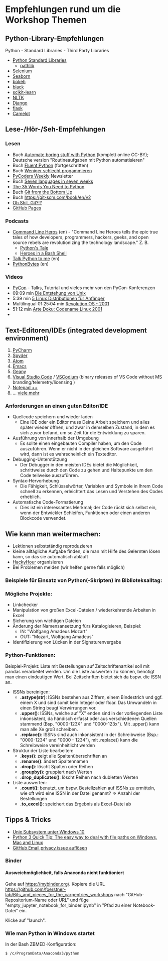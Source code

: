 # Empfehlungen rund um die Workshop Themen

## Python-Library-Empfehlungen
Python - Standard Libraries - Third Party Libraries
- [Python Standard Libraries](https://docs.python.org/3/library/)
  * [pathlib](https://docs.python.org/3/library/pathlib.html)
- [Selenium](https://pypi.org/project/selenium/)
- [Seaborn](https://seaborn.pydata.org/)
- [bokeh](https://docs.bokeh.org/en/latest/index.html)
- [black](https://pypi.org/project/black/)
- [scikit-learn](https://scikit-learn.org/stable/)
- [NLTK](https://www.nltk.org/)
- [Django](https://www.djangoproject.com/)
- [flask](https://www.fullstackpython.com/flask.html)
- [Camelot](https://camelot-py.readthedocs.io/en/master/)

## Lese-/Hör-/Seh-Empfehlungen

### Lesen
- Buch [Automate boring stuff with Python](https://automatetheboringstuff.com/) (komplett online CC-BY); Deutsche version "Routineaufgaben mit Python automatisieren"
- Buch [Fluent Python](https://www.oreilly.com/library/view/fluent-python/9781491946237/) (fortgeschritten)
 - Buch [Weniger schlecht progammieren](https://www.oreilly.de/buecher/120174/9783897215672-weniger-schlecht-programmieren.html)
- [PyCoders Weekly](https://pycoders.com) Newsletter
- Buch [Seven languages in seven weeks](https://pragprog.com/book/btlang/seven-languages-in-seven-weeks)
- [The 35 Words You Need to Python](https://yawpitchroll.com/posts/the-35-words-you-need-to-python/)
- Buch [Git from the Bottom Up](https://jwiegley.github.io/git-from-the-bottom-up/)
- Buch https://git-scm.com/book/en/v2
- [Oh Shit, Git?!?](https://ohshitgit.com/de)
- [GitHub Pages](https://pages.github.com/)

### Podcasts
- [Command Line Heros](https://www.redhat.com/en/command-line-heroes) (en) - "Command Line Heroes tells the epic true tales of how developers, programmers, hackers, geeks, and open source rebels are revolutionizing the technology landscape." Z. B.
  * [Python's Tale](https://www.redhat.com/en/command-line-heroes/season-3/pythons-tale)
  * [Heroes in a Bash Shell](https://www.redhat.com/en/command-line-heroes/season-3/heroes-in-a-bash-shell)
- [Talk Python to me](https://talkpython.fm/) (en)
- [PythonBytes](https://pythonbytes.fm/) (en)

### Videos
- [PyCon](https://www.youtube.com/results?search_query=pycon&search_type=) - Talks, Tutorial und vieles mehr von den PyCon-Konferenzen
- 09:09 min [Die Entstehung von Unix](https://www.youtube.com/watch?v=OdJFi8fTsxg)
- 5:39 min [5 Linux Distributionen für Anfänger](https://www.youtube.com/watch?v=5UD3jZefBsk)
- Multilingual 01:25:04 min [Revolution OS - 2001](https://www.youtube.com/watch?v=Eluzi70O-P4)
- 51:12 min [Arte Doku: Codename Linux 2001](https://www.youtube.com/watch?v=SzKEi5AHZf4)
-
## Text-Editoren/IDEs (integrated development environment)

1) [PyCharm](https://www.jetbrains.com/pycharm/)
2) [Spyder](https://www.spyder-ide.org/)
3) [Atom](https://atom.io/)
4) [Emacs](https://www.gnu.org/software/emacs/)
5) [Geany](https://www.geany.org/)
6) [Visual Studio Code](https://code.visualstudio.com/) / [VSCodium](https://github.com/VSCodium/vscodium) (binary releases of VS Code without MS branding/telemetry/licensing )
7) [Notepad ++](https://notepad-plus-plus.org/)
8) ... [viele mehr](https://en.wikipedia.org/wiki/List_of_text_editors)
### Anforderungen an einen guten Editor/IDE
- Quellcode speichern und wieder laden 
    - Eine IDE oder ein Editor muss Deine Arbeit speichern und alles später wieder öffnen, und zwar in demselben Zustand, in dem es sich zuvor befand, um so Zeit für die Entwicklung zu sparen.
- Ausführung von innerhalb der Umgebung
    - Es sollte einen eingebauten Compiler haben, um den Code auszuführen. Wenn er nicht in der gleichen Software ausgeführt wird, dann ist es wahrscheinlich ein Texteditor. 
- Debugging-Unterstützung
    - Der Debugger in den meisten IDEs bietet die Möglichkeit, schrittweise durch den Code zu gehen und Haltepunkte um den Code teilweise auszuführen. 
- Syntax-Hervorhebung
    - Die Fähigkeit, Schlüsselwörter, Variablen und Symbole in Ihrem Code schnell zu erkennen, erleichtert das Lesen und Verstehen des Codes erheblich.
- Automatische Code-Formatierung
    - Dies ist ein interessantes Merkmal; der Code rückt sich selbst ein, wenn der Entwickler Schleifen, Funktionen oder einen anderen Blockcode verwendet.
    
## Wie kann man weitermachen:
 
 - Lektionen selbstständig reproduzieren
 - kleine alltägliche Aufgabe finden, die man mit Hilfe des Gelernten lösen kann, so das sie automatisch abläuft
 - [HackyHour](https://hackyhour.github.io/Cologne/) organisieren 
 - Bei Problemen melden (wir helfen gerne falls möglich)

### Beispiele für Einsatz von Python(-Skripten) im Biblioteksalltag:

### Mögliche Projekte:
- Linkchecker
- Manipulation von großen Excel-Dateien / wiederkehrende Arbeiten in Excel
- Sicherung von wichtigen Dateien
- Änderung der Namensansetzung fürs Katalogisieren, Beispiel:
  - IN: "Wolfgang Amadeus Mozart"
  - OUT: "Mozart, Wolfgang Amadeus"
- Identifizierung von Lücken in der Signaturenvergabe

### Python-Funktionen:
Beispiel-Projekt: Liste mit Bestellungen auf Zeitschriftenartikel soll mit pandas verarbeitet werden. Um die Liste auswerten zu können, benötigt man einen eindeutigen Wert. Bei Zeitschriften bietet sich da bspw. die ISSN an.
  - ISSNs bereinigen:
    - **.astype(str)**: ISSNs bestehen aus Ziffern, einem Bindestrich und ggf. einem X und sind somit kein Integer oder floar. Das Umwandeln in einen String beugt Verwirrungen vor.
    - **.upper()**: ISSNs, welche auf "X" enden sind in der vorliegenden Liste inkonsistent, da händisch erfasst oder aus verschiedenen Quellen stammend (Bsp. "0000-123X" und "0000-123x"). Mit .upper() kann man alle Xe groß schreiben.
    - **.replace()**: ISSNs sind auch inkonsistent in der Schreibweise (Bsp.: "0000-1234" und "0000 - 1234"), mit .replace() kann die Schreibweise vereinheitlicht werden
  - Struktur der Liste bearbeiten:
    - **.keys()**: zeigt alle Spaltenüberschriften an
    - **.rename()**: ändert Spaltennamen
    - **.drop()**: löscht Spalten oder Reihen
    - **.groupby()**: gruppiert nach Werten
    - **.drop_duplicates()**: löscht Reihen nach dubletten Werten
  - Liste auswerten:
    - **.count()**: benutzt, um bspw. Bestellzahlen auf ISSNs zu ermitteln, wie oft wird eine ISSN in der Datei genannt? => Anzahl der Bestellungen
    - **.to_excel()**: speichert das Ergebnis als Excel-Datei ab
    
## Tipps & Tricks

- [Unix Subsystem unter Windows 10](https://docs.microsoft.com/de-de/windows/wsl/install-win10)
- [Python 3 Quick Tip: The easy way to deal with file paths on Windows, Mac and Linux](https://medium.com/@ageitgey/python-3-quick-tip-the-easy-way-to-deal-with-file-paths-on-windows-mac-and-linux-11a072b58d5f)
- [GitHub Email privacy issue auflösen](https://help.github.com/en/github/setting-up-and-managing-your-github-user-account/setting-your-commit-email-address)
### Binder
#### Ausweichmöglichkeit, falls Anaconda nicht funktioniert
Gehe auf https://mybinder.org/. Kopiere die URL 
https://github.com/foerstner-lab/Bits_and_pieces_for_the_carpentries_workshops 
nach "GitHub-Repositorium-Name oder URL"
und füge "empty_jupyter_notebook_for_binder.ipynb" in 
"Pfad zu einer Notebook-Datei" ein.

Klicke auf "launch".

### Wie man Python in Windows startet
In der Bash
ZBMED-Konfiguration:
```
$ /c/ProgramData/Anaconda3/python
```
